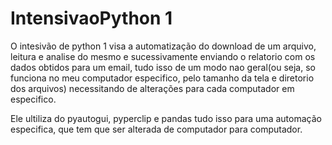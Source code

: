 # IntensivaoPython 1

  O intesivão de python 1 visa a automatização do download de um arquivo, leitura e analise do mesmo
  e sucessivamente enviando o relatorio com os dados obtidos para um email, tudo isso de um modo nao 
  geral(ou seja, so funciona no meu computador especifico, pelo tamanho da tela e diretorio dos arquivos)
  necessitando de alterações para cada computador em especifico.
  
  Ele ultiliza do pyautogui, pyperclip e pandas tudo isso para uma automação especifica, que tem que ser 
  alterada de computador para computador.
  
  
